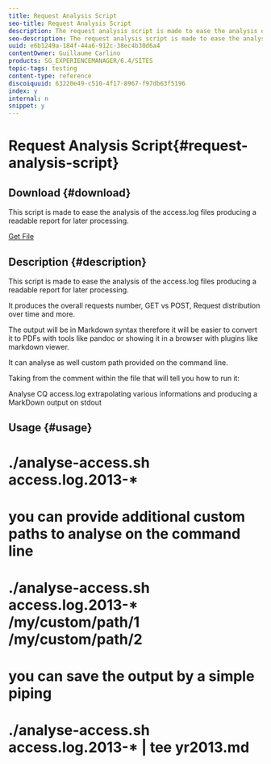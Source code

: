 ```yaml
---
title: Request Analysis Script
seo-title: Request Analysis Script
description: The request analysis script is made to ease the analysis of the access.log files producing a readable report for later processing
seo-description: The request analysis script is made to ease the analysis of the access.log files producing a readable report for later processing
uuid: e6b1249a-184f-44a6-912c-38ec4b30d6a4
contentOwner: Guillaume Carlino
products: SG_EXPERIENCEMANAGER/6.4/SITES
topic-tags: testing
content-type: reference
discoiquuid: 63220e49-c510-4f17-8967-f97db63f5196
index: y
internal: n
snippet: y
---
```


# Request Analysis Script{#request-analysis-script}

## Download {#download}

This script is made to ease the analysis of the access.log files producing a readable report for later processing.

[Get File](assets/analyse-access.sh)

## Description {#description}

This script is made to ease the analysis of the access.log files producing a readable report for later processing.

It produces the overall requests number, GET vs POST, Request distribution over time and more.

The output will be in Markdown syntax therefore it will be easier to convert it to PDFs with tools like pandoc or showing it in a browser with plugins like markdown viewer.

It can analyse as well custom path provided on the command line.

Taking from the comment within the file that will tell you how to run it:

Analyse CQ access.log extrapolating various informations and producing a MarkDown output on stdout

## Usage {#usage}

# ./analyse-access.sh access.log.2013-&#42;

#

# you can provide additional custom paths to analyse on the command line

# ./analyse-access.sh access.log.2013-&#42; /my/custom/path/1 /my/custom/path/2

#

# you can save the output by a simple piping

# ./analyse-access.sh access.log.2013-&#42; | tee yr2013.md
